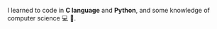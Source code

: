 I learned to code in **C language** and **Python**, and some knowledge of computer science :computer: :closed_book:. 
